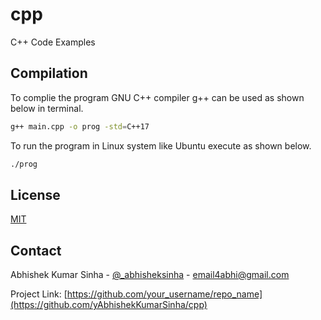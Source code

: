 # cpp
C++ Code Examples

## Compilation

To complie the program GNU C++ compiler g++ can be used as shown below in terminal.

```bash
g++ main.cpp -o prog -std=C++17
```
To run the program in Linux system like Ubuntu execute as shown below.

```bash
./prog
```

## License
[MIT](https://choosealicense.com/licenses/mit/)

<!-- CONTACT -->
## Contact

Abhishek Kumar Sinha - [@_abhisheksinha](https://twitter.com/_abhisheksinha) - email4abhi@gmail.com

Project Link: [https://github.com/your_username/repo_name](https://github.com/yAbhishekKumarSinha/cpp)

